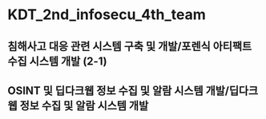 # KDT_2nd_infosecu_4th_team

## 침해사고 대응 관련 시스템 구축 및 개발/포렌식 아티팩트 수집 시스템 개발 (2-1)

## OSINT 및 딥다크웹 정보 수집 및 알람 시스템 개발/딥다크웹 정보 수집 및 알람 시스템 개발
